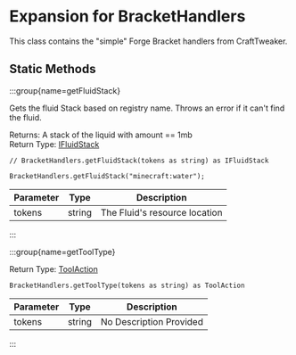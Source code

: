 # Expansion for BracketHandlers

This class contains the "simple" Forge Bracket handlers from CraftTweaker.

## Static Methods

:::group{name=getFluidStack}

Gets the fluid Stack based on registry name. Throws an error if it can't find the fluid.

Returns: A stack of the liquid with amount == 1mb  
Return Type: [IFluidStack](/vanilla/api/fluid/IFluidStack)

```zenscript
// BracketHandlers.getFluidStack(tokens as string) as IFluidStack

BracketHandlers.getFluidStack("minecraft:water");
```

| Parameter | Type | Description |
|-----------|------|-------------|
| tokens | string | The Fluid's resource location |


:::

:::group{name=getToolType}

Return Type: [ToolAction](/forge/api/tool/ToolAction)

```zenscript
BracketHandlers.getToolType(tokens as string) as ToolAction
```

| Parameter | Type | Description |
|-----------|------|-------------|
| tokens | string | No Description Provided |


:::

